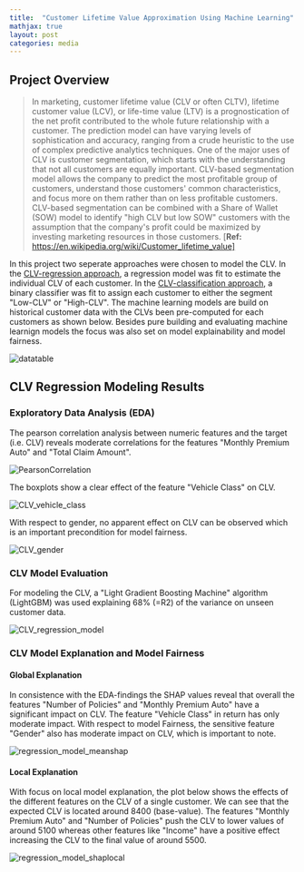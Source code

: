 ```yaml
---
title:  "Customer Lifetime Value Approximation Using Machine Learning"
mathjax: true
layout: post
categories: media
---
```



## Project Overview
>In marketing, customer lifetime value (CLV or often CLTV), lifetime customer value (LCV), or life-time value (LTV) is a prognostication of the net profit contributed to the whole future relationship with a customer. The prediction model can have varying levels of sophistication and accuracy, ranging from a crude heuristic to the use of complex predictive analytics techniques. One of the major uses of CLV is customer segmentation, which starts with the understanding that not all customers are equally important. CLV-based segmentation model allows the company to predict the most profitable group of customers, understand those customers' common characteristics, and focus more on them rather than on less profitable customers. CLV-based segmentation can be combined with a Share of Wallet (SOW) model to identify "high CLV but low SOW" customers with the assumption that the company's profit could be maximized by investing marketing resources in those customers. 
[**Ref:** https://en.wikipedia.org/wiki/Customer_lifetime_value]

In this project two seperate approaches were chosen to model the CLV. In the [CLV-regression approach](https://github.com/Sebastian1981/CustomerAnalytics_CLV/blob/main/CustomerLifetimeValue_Regression.ipynb), a regression model was fit to estimate the individual CLV of each customer. In the [CLV-classification approach](https://github.com/Sebastian1981/CustomerAnalytics_CLV/blob/main/CustomerLifetimeValue_Multiclass.ipynb), a binary classifier was fit to assign each customer to either the segment "Low-CLV" or "High-CLV". The machine learning models are build on historical customer data with the CLVs been pre-computed for each customers as shown below. Besides pure building and evaluating machine learnign models the focus was also set on model explainability and model fairness.

![datatable](https://user-images.githubusercontent.com/21213464/162038886-6a9c3d54-3a86-4b75-97a8-5086bfa248e6.jpg)



## CLV Regression Modeling Results
### Exploratory Data Analysis (EDA)
The pearson correlation analysis between numeric features and the target (i.e. CLV) reveals moderate correlations for the features "Monthly Premium Auto" and "Total Claim Amount".

![PearsonCorrelation](https://user-images.githubusercontent.com/21213464/162038940-d67733dd-cb81-433e-a84e-283a8a5bd251.jpg)

The boxplots show a clear effect of the feature "Vehicle Class" on CLV.

![CLV_vehicle_class](https://user-images.githubusercontent.com/21213464/162039012-34c0ecdc-28c8-431a-ba5a-f5f4ad6d6488.jpg)

With respect to gender, no apparent effect on CLV can be observed which is an important precondition for model fairness.

![CLV_gender](https://user-images.githubusercontent.com/21213464/162006161-2ecb957d-bc22-45e4-8802-aef6b1db0d71.jpg)


### CLV Model Evaluation
For modeling the CLV, a "Light Gradient Boosting Machine" algorithm (LightGBM) was used explaining 68% (=R2) of the variance on unseen customer data.

![CLV_regression_model](https://user-images.githubusercontent.com/21213464/162039110-b39b3007-e4c1-45cf-b9c4-64b4a9d43af2.jpg)

### CLV Model Explanation and Model Fairness 
#### Global Explanation
In consistence with the EDA-findings the SHAP values reveal that overall the features "Number of Policies" and "Monthly Premium Auto" have a significant impact on CLV. The feature "Vehicle Class" in return has only moderate impact. With respect to model Fairness, the sensitive feature "Gender" also has moderate impact on CLV, which is important to note. 

![regression_model_meanshap](https://user-images.githubusercontent.com/21213464/162039215-5eccbc03-4207-4cab-ae6a-e559bee784c7.jpg)

#### Local Explanation
With focus on local model explanation, the plot below shows the effects of the different features on the CLV of a single customer. We can see that the expected CLV is located around 8400 (base-value). The features "Monthly Premium Auto" and "Number of Policies" push the CLV to lower values of around 5100 whereas other features like "Income" have a positive effect increasing the CLV to the final value of around 5500.  

![regression_model_shaplocal](https://user-images.githubusercontent.com/21213464/162039242-0fa0f761-ae20-46d3-88a2-47e51f68adc3.jpg)

